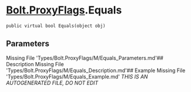 # [Bolt.ProxyFlags](Types/Bolt.ProxyFlags.md).Equals
`public virtual bool Equals(object obj)`
## Parameters
Missing File 'Types/Bolt.ProxyFlags/M/Equals_Parameters.md'## Description
Missing File 'Types/Bolt.ProxyFlags/M/Equals_Description.md'## Example
Missing File 'Types/Bolt.ProxyFlags/M/Equals_Example.md'
*THIS IS AN AUTOGENERATED FILE, DO NOT EDIT*
